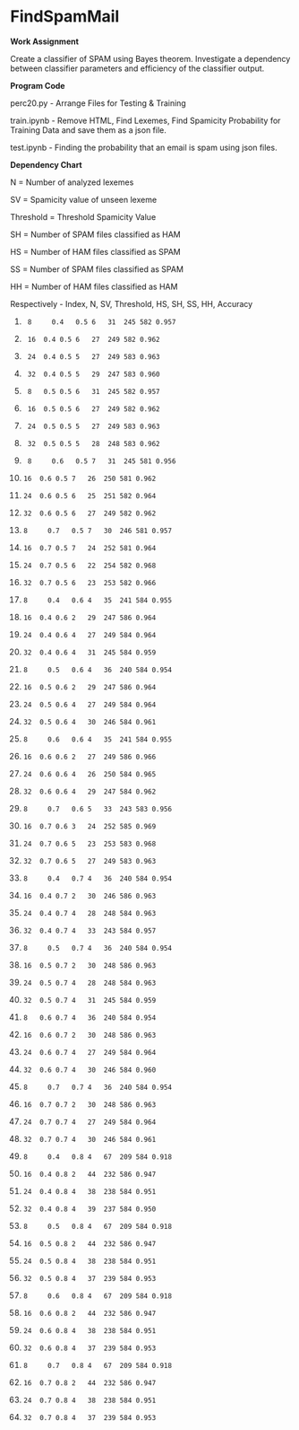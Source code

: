 # FindSpamMail

<b>Work Assignment</b>

Create a classifier of SPAM using Bayes theorem. Investigate a dependency between classifier parameters and efficiency of the classifier output.

<b>Program Code</b>

perc20.py - Arrange Files for Testing & Training

train.ipynb - Remove HTML, Find Lexemes, Find Spamicity Probability for Training Data and save them as a json file.

test.ipynb - Finding the probability that an email is spam using json files.

<b>Dependency Chart</b>

N = Number of analyzed lexemes

SV = Spamicity value of unseen lexeme

Threshold = Threshold Spamicity Value

SH = Number of SPAM files classified as HAM

HS = Number of HAM files classified as SPAM

SS = Number of SPAM files classified as SPAM

HH = Number of HAM files classified as HAM


Respectively - Index,	N, SV, Threshold, HS, SH, SS, HH, Accuracy

1.		8	  0.4	0.5	6	31	245	582	0.957
2.		16	0.4	0.5	6	27	249	582	0.962
3.		24	0.4	0.5	5	27	249	583	0.963
4.		32	0.4	0.5	5	29	247	583	0.960
5.		8   0.5	0.5	6	31	245	582	0.957
6.		16	0.5	0.5	6	27	249	582	0.962
7.		24	0.5	0.5	5	27	249	583	0.963
8.		32	0.5	0.5	5	28	248	583	0.962
9.		8	  0.6	0.5	7	31	245	581	0.956
10.		16	0.6	0.5	7	26	250	581	0.962
11.		24	0.6	0.5	6	25	251	582	0.964
12.		32	0.6	0.5	6	27	249	582	0.962
13.		8	  0.7	0.5	7	30	246	581	0.957
14.		16	0.7	0.5	7	24	252	581	0.964
15.		24	0.7	0.5	6	22	254	582	0.968
16.		32	0.7	0.5	6	23	253	582	0.966
17.		8	  0.4	0.6	4	35	241	584	0.955
18.		16	0.4	0.6	2	29	247	586	0.964
19.		24	0.4	0.6	4	27	249	584	0.964
20.		32	0.4	0.6	4	31	245	584	0.959
21.		8	  0.5	0.6	4	36	240	584	0.954
22.		16	0.5	0.6	2	29	247	586	0.964
23.		24	0.5	0.6	4	27	249	584	0.964
24.		32	0.5	0.6	4	30	246	584	0.961
25.		8	  0.6	0.6	4	35	241	584	0.955
26.		16	0.6	0.6	2	27	249	586	0.966
27.		24	0.6	0.6	4	26	250	584	0.965
28.		32	0.6	0.6	4	29	247	584	0.962
29.		8	  0.7	0.6	5	33	243	583	0.956
30.		16	0.7	0.6	3	24	252	585	0.969
31.		24	0.7	0.6	5	23	253	583	0.968
32.		32	0.7	0.6	5	27	249	583	0.963
33.		8	  0.4	0.7	4	36	240	584	0.954
34.		16	0.4	0.7	2	30	246	586	0.963
35.		24	0.4	0.7	4	28	248	584	0.963
36.		32	0.4	0.7	4	33	243	584	0.957
37.		8	  0.5	0.7	4	36	240	584	0.954
38.		16	0.5	0.7	2	30	248	586	0.963
39.		24	0.5	0.7	4	28	248	584	0.963
40.		32	0.5	0.7	4	31	245	584	0.959
41.		8  	0.6	0.7	4	36	240	584	0.954
42.		16	0.6	0.7	2	30	248	586	0.963
43.		24	0.6	0.7	4	27	249	584	0.964
44.		32	0.6	0.7	4	30	246	584	0.960
45.		8	  0.7	0.7	4	36	240	584	0.954
46.		16	0.7	0.7	2	30	248	586	0.963
47.		24	0.7	0.7	4	27	249	584	0.964
48.		32	0.7	0.7	4	30	246	584	0.961
49.		8	  0.4	0.8	4	67	209	584	0.918
50.		16	0.4	0.8	2	44	232	586	0.947
51.		24	0.4	0.8	4	38	238	584	0.951
52.		32	0.4	0.8	4	39	237	584	0.950
53.		8	  0.5	0.8	4	67	209	584	0.918
54.		16	0.5	0.8	2	44	232	586	0.947
55.		24	0.5	0.8	4	38	238	584	0.951
56.		32	0.5	0.8	4	37	239	584	0.953
57.		8	  0.6	0.8	4	67	209	584	0.918
58.		16	0.6	0.8	2	44	232	586	0.947
59.		24	0.6	0.8	4	38	238	584	0.951
60.		32	0.6	0.8	4	37	239	584	0.953
61.		8	  0.7	0.8	4	67	209	584	0.918
62.		16	0.7	0.8	2	44	232	586	0.947
63.		24	0.7	0.8	4	38	238	584	0.951
64.		32	0.7	0.8	4	37	239	584	0.953

